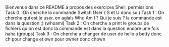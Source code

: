 Bienvenue dans ce README a propos des exercices Shell, permissions
Task 0 : On cherche la commande Switch User ( S et U donc su )
Task 1 : On cherche qui est le user, en aglais Who Am I ? Qui je suis ? la commande est dans la question ;) (whoami)
Task 2 : On cherche a print le groups de fichiers qu'on est donc la commande est dans la question encore une fois haha (groups)
Task 3 : On cherche a changer de user de hello a betty donc ch pour change et own pour owner donc chown 